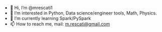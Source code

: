 - 👋 Hi, I’m @mrescati1
- 👀 I’m interested in Python, Data science/engineer tools, Math, Physics.
- 🌱 I’m currently learning Spark/PySpark
- 📫 How to reach me, mail: m.rescati@gmail.com

<!---
mrescati1/mrescati1 is a ✨ special ✨ repository because its `README.md` (this file) appears on your GitHub profile.
You can click the Preview link to take a look at your changes.
--->
